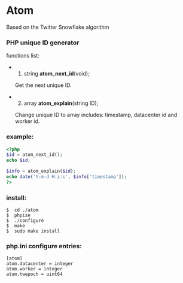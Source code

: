 Atom
====
Based on the Twitter Snowflake algorithm

### PHP unique ID generator

functions list:
* 1) string <b>atom_next_id</b>(void);

    Get the next unique ID.

* 2) array <b>atom_explain</b>(string ID);

    Change unique ID to array includes: timestamp, datacenter id and worker id.

### example:
```php
<?php
$id = atom_next_id();
echo $id;

$info = atom_explain($id);
echo date('Y-m-d H:i:s', $info['timestamp']);
?>
```

### install:
```
$  cd ./atom
$  phpize
$  ./configure
$  make
$  sudo make install
```

### php.ini configure entries:
```
[atom]
atom.datacenter = integer
atom.worker = integer
atom.twepoch = uint64
```

